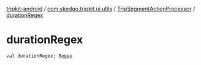 [tripkit-android](../../index.md) / [com.skedgo.tripkit.ui.utils](../index.md) / [TripSegmentActionProcessor](index.md) / [durationRegex](./duration-regex.md)

# durationRegex

`val durationRegex: `[`Regex`](https://kotlinlang.org/api/latest/jvm/stdlib/kotlin.text/-regex/index.html)